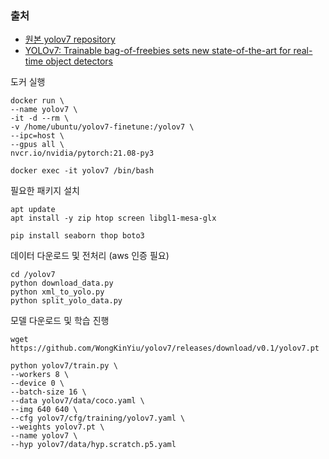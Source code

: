 ### 출처
- [원본 yolov7 repository](https://github.com/WongKinYiu/yolov7)
- [YOLOv7: Trainable bag-of-freebies sets new state-of-the-art for real-time object detectors](https://arxiv.org/abs/2207.02696)


도커 실행
```
docker run \
--name yolov7 \
-it -d --rm \
-v /home/ubuntu/yolov7-finetune:/yolov7 \
--ipc=host \
--gpus all \
nvcr.io/nvidia/pytorch:21.08-py3

docker exec -it yolov7 /bin/bash
```

필요한 패키지 설치
```
apt update
apt install -y zip htop screen libgl1-mesa-glx

pip install seaborn thop boto3
```

데이터 다운로드 및 전처리 (aws 인증 필요)
```
cd /yolov7
python download_data.py
python xml_to_yolo.py
python split_yolo_data.py
```

모델 다운로드 및 학습 진행
```
wget https://github.com/WongKinYiu/yolov7/releases/download/v0.1/yolov7.pt

python yolov7/train.py \
--workers 8 \
--device 0 \
--batch-size 16 \
--data yolov7/data/coco.yaml \
--img 640 640 \
--cfg yolov7/cfg/training/yolov7.yaml \
--weights yolov7.pt \
--name yolov7 \
--hyp yolov7/data/hyp.scratch.p5.yaml
```